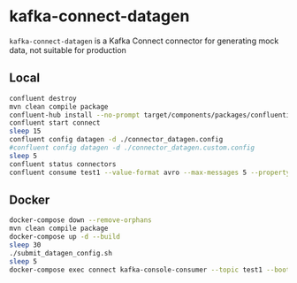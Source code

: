 # kafka-connect-datagen

`kafka-connect-datagen` is a Kafka Connect connector for generating mock data, not suitable for production

## Local

```bash
confluent destroy
mvn clean compile package
confluent-hub install --no-prompt target/components/packages/confluentinc-kafka-connect-datagen-0.1.0.zip
confluent start connect
sleep 15
confluent config datagen -d ./connector_datagen.config
#confluent config datagen -d ./connector_datagen.custom.config
sleep 5
confluent status connectors
confluent consume test1 --value-format avro --max-messages 5 --property print.key=true --property key.deserializer=org.apache.kafka.common.serialization.StringDeserializer --from-beginning

```


## Docker

```bash
docker-compose down --remove-orphans
mvn clean compile package
docker-compose up -d --build
sleep 30
./submit_datagen_config.sh
sleep 5
docker-compose exec connect kafka-console-consumer --topic test1 --bootstrap-server kafka:29092  --property print.key=true --max-messages 5 --from-beginning
```

